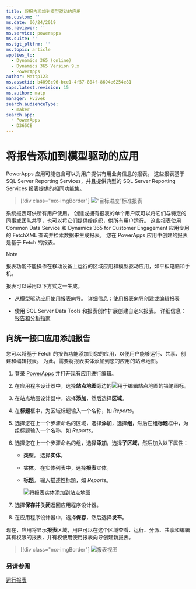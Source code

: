 ```yaml
---
title: 将报告添加到模型驱动的应用
ms.custom: ''
ms.date: 06/24/2019
ms.reviewer: ''
ms.service: powerapps
ms.suite: ''
ms.tgt_pltfrm: ''
ms.topic: article
applies_to:
  - Dynamics 365 (online)
  - Dynamics 365 Version 9.x
  - PowerApps
author: Mattp123
ms.assetid: b4098c96-bce1-4f57-804f-8694e6254e81
caps.latest.revision: 15
ms.author: matp
manager: kvivek
search.audienceType:
  - maker
search.app:
  - PowerApps
  - D365CE
---
```

# <a name="add-reporting-to-your-model-driven-app"></a>将报告添加到模型驱动的应用

PowerApps 应用可能包含可以为用户提供有用业务信息的报表。 这些报表基于 SQL Server Reporting Services，并且提供典型的 SQL Server Reporting Services 报表提供的相同功能集。

> [!div class="mx-imgBorder"] 
> ![](media/progress-against-goals-report.png "“目标进度”标准报表")

系统报表可供所有用户使用。 创建或拥有报表的单个用户既可以将它们与特定的同事或团队共享，也可以将它们提供给组织，供所有用户运行。 这些报表使用 Common Data Service 和 Dynamics 365 for Customer Engagement 应用专用的 FetchXML 查询并检索数据来生成报表。 您在 PowerApps 应用中创建的报表是基于 Fetch 的报表。

> [!NOTE]
> 报表功能不能操作在移动设备上运行的区域应用和模型驱动应用，如平板电脑和手机。 

报表可以采用以下方式之一生成。

- 从模型驱动应用使用报表向导。 详细信息：[使用报表向导创建或编辑报表](/dynamics365/customer-engagement/basics/create-edit-copy-report-wizard) 
<!-- From a model-driven app using an advanced find query. To do this, you build an advanced find query and then select **Download as FetchXML**. Next, from the reports area select **New**, for **Report Type** select **Existing File**, select **Choose File** open the xml file, fill in the required fields, and save the report. More information: [Add a report](/dynamics365/customer-engagement/basics/add-existing-report) -->
- 使用 SQL Server Data Tools 和报表创作扩展创建自定义报表。 详细信息：[报告和分析指南](/dynamics365/customer-engagement/analytics/reporting-analytics-with-dynamics-365)


## <a name="add-reporting-to-a-unified-interface-app"></a>向统一接口应用添加报告
您可以将基于 Fetch 的报告功能添加到您的应用，以便用户能够运行、共享、创建和编辑报表。 为此，需要将报表实体添加到您的应用的站点地图。 

1. 登录 [PowerApps](https://web.powerapps.com/?utm_source=padocs&utm_medium=linkinadoc&utm_campaign=referralsfromdoc) 并打开现有应用进行编辑。 
2. 在应用程序设计器中，选择**站点地图**旁边的![用于编辑站点地图的铅笔图标](media/ccf-pencil-icon.png)。 
3. 在站点地图设计器中，选择**添加**，然后选择**区域**。 
4. 在**标题**框中，为区域标题输入一个名称，如 *Reports*。 
5. 选择您在上一个步骤命名的区域，选择**添加**，选择**组**，然后在组**标题**框中，为组标题输入一个名称，如 *Reports*。 
6. 选择您在上一个步骤命名的组，选择**添加**，选择**子区域**，然后加入以下属性： 

   - **类型**。 选择**实体**。
   - **实体**。 在实体列表中，选择**报表**实体。  
   - **标题**。 输入描述性标题，如 *Reports*。

      ![将报表实体添加到站点地图](media/report-entity-sitemap.png)

7. 选择**保存并关闭**返回应用程序设计器。 


8. 在应用程序设计器中，选择**保存**，然后选择**发布**。


现在，应用将显示**报表**区域，用户可以在这个区域查看、运行、分派、共享和编辑其有权限的报表，并有权使用使用报表向导创建新报表。 

> [!div class="mx-imgBorder"] 
> ![](media/report-feature-in-app.png "报表视图")

### <a name="see-also"></a>另请参阅
[运行报表](/dynamics365/customer-engagement/basics/run-report)
